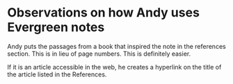 # Observations on how Andy uses Evergreen notes

Andy puts the passages from a book that inspired the note in the references section. This is in lieu of page numbers. This is definitely easier.

If it is an article accessible in the web, he creates a hyperlink on the title of the article listed in the References.

